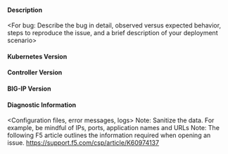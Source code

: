 
#### Description
<For bug: Describe the bug in detail, observed versus expected behavior, steps to reproduce the issue, and a brief description of your deployment scenario>
<For enhancement: Describe the enhancement request in detail>

#### Kubernetes Version
<Version of Kubernetes being used>

#### Controller Version
<Version of k8s-bigip-ctlr being used>

#### BIG-IP Version
<Version of BIG-IP being used>

#### Diagnostic Information
<Configuration files, error messages, logs>
Note: Sanitize the data. For example, be mindful of IPs, ports, application names and URLs
Note: The following F5 article outlines the information required when opening an issue.
https://support.f5.com/csp/article/K60974137
